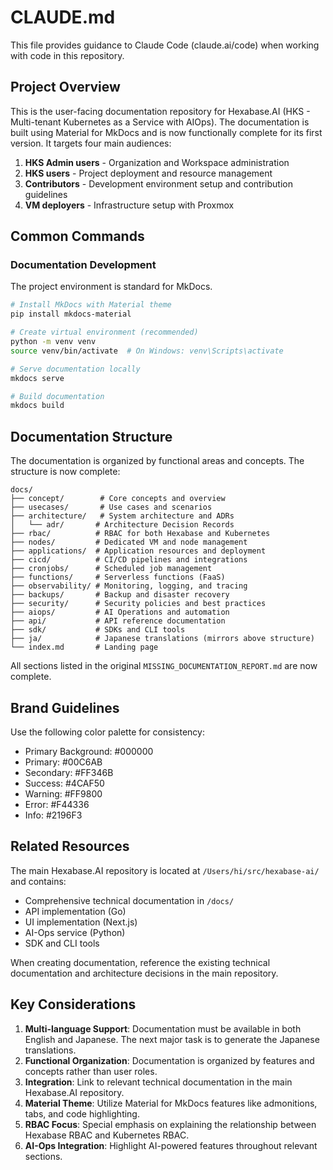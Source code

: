 # CLAUDE.md

This file provides guidance to Claude Code (claude.ai/code) when working with code in this repository.

## Project Overview

This is the user-facing documentation repository for Hexabase.AI (HKS - Multi-tenant Kubernetes as a Service with AIOps). The documentation is built using Material for MkDocs and is now functionally complete for its first version. It targets four main audiences:

1. **HKS Admin users** - Organization and Workspace administration
2. **HKS users** - Project deployment and resource management
3. **Contributors** - Development environment setup and contribution guidelines
4. **VM deployers** - Infrastructure setup with Proxmox

## Common Commands

### Documentation Development

The project environment is standard for MkDocs.

```bash
# Install MkDocs with Material theme
pip install mkdocs-material

# Create virtual environment (recommended)
python -m venv venv
source venv/bin/activate  # On Windows: venv\Scripts\activate

# Serve documentation locally
mkdocs serve

# Build documentation
mkdocs build
```

## Documentation Structure

The documentation is organized by functional areas and concepts. The structure is now complete:

```
docs/
├── concept/        # Core concepts and overview
├── usecases/       # Use cases and scenarios
├── architecture/   # System architecture and ADRs
│   └── adr/       # Architecture Decision Records
├── rbac/          # RBAC for both Hexabase and Kubernetes
├── nodes/         # Dedicated VM and node management
├── applications/  # Application resources and deployment
├── cicd/          # CI/CD pipelines and integrations
├── cronjobs/      # Scheduled job management
├── functions/     # Serverless functions (FaaS)
├── observability/ # Monitoring, logging, and tracing
├── backups/       # Backup and disaster recovery
├── security/      # Security policies and best practices
├── aiops/         # AI Operations and automation
├── api/           # API reference documentation
├── sdk/           # SDKs and CLI tools
├── ja/            # Japanese translations (mirrors above structure)
└── index.md       # Landing page
```

All sections listed in the original `MISSING_DOCUMENTATION_REPORT.md` are now complete.

## Brand Guidelines

Use the following color palette for consistency:

- Primary Background: #000000
- Primary: #00C6AB
- Secondary: #FF346B
- Success: #4CAF50
- Warning: #FF9800
- Error: #F44336
- Info: #2196F3

## Related Resources

The main Hexabase.AI repository is located at `/Users/hi/src/hexabase-ai/` and contains:

- Comprehensive technical documentation in `/docs/`
- API implementation (Go)
- UI implementation (Next.js)
- AI-Ops service (Python)
- SDK and CLI tools

When creating documentation, reference the existing technical documentation and architecture decisions in the main repository.

## Key Considerations

1. **Multi-language Support**: Documentation must be available in both English and Japanese. The next major task is to generate the Japanese translations.
2. **Functional Organization**: Documentation is organized by features and concepts rather than user roles.
3. **Integration**: Link to relevant technical documentation in the main Hexabase.AI repository.
4. **Material Theme**: Utilize Material for MkDocs features like admonitions, tabs, and code highlighting.
5. **RBAC Focus**: Special emphasis on explaining the relationship between Hexabase RBAC and Kubernetes RBAC.
6. **AI-Ops Integration**: Highlight AI-powered features throughout relevant sections.
